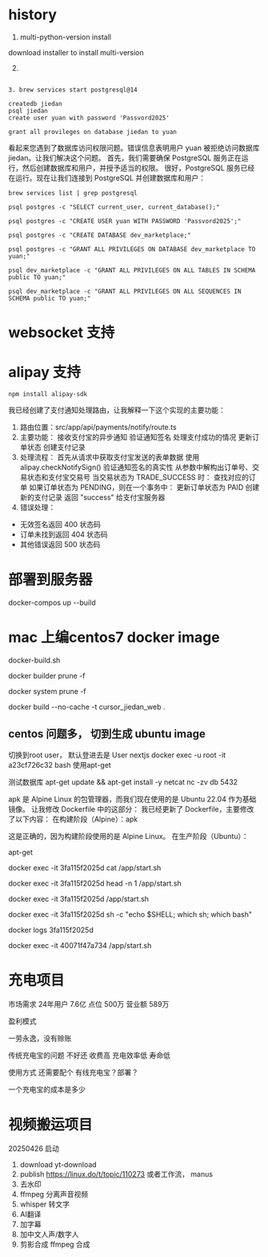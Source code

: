 # history
1. multi-python-version install

download installer to install multi-version

2. 
```brew install postgresql@14

3. brew services start postgresql@14

createdb jiedan
psql jiedan
create user yuan with password 'Passvord2025' 

grant all provileges on database jiedan to yuan
```

看起来您遇到了数据库访问权限问题。错误信息表明用户 yuan 被拒绝访问数据库 jiedan。让我们解决这个问题。
首先，我们需要确保 PostgreSQL 服务正在运行，然后创建数据库和用户，并授予适当的权限。
很好，PostgreSQL 服务已经在运行。现在让我们连接到 PostgreSQL 并创建数据库和用户：

```
brew services list | grep postgresql
```

```
psql postgres -c "SELECT current_user, current_database();"
```

```
psql postgres -c "CREATE USER yuan WITH PASSWORD 'Passvord2025';"

psql postgres -c "CREATE DATABASE dev_marketplace;"

psql postgres -c "GRANT ALL PRIVILEGES ON DATABASE dev_marketplace TO yuan;"

psql dev_marketplace -c "GRANT ALL PRIVILEGES ON ALL TABLES IN SCHEMA public TO yuan;"

psql dev_marketplace -c "GRANT ALL PRIVILEGES ON ALL SEQUENCES IN SCHEMA public TO yuan;"

```

# websocket 支持

# alipay 支持

```
npm install alipay-sdk
```

我已经创建了支付通知处理路由，让我解释一下这个实现的主要功能：
1. 路由位置：src/app/api/payments/notify/route.ts
2. 主要功能：
接收支付宝的异步通知
验证通知签名
处理支付成功的情况
更新订单状态
创建支付记录
3. 处理流程：
首先从请求中获取支付宝发送的表单数据
使用 alipay.checkNotifySign() 验证通知签名的真实性
从参数中解构出订单号、交易状态和支付宝交易号
当交易状态为 TRADE_SUCCESS 时：
查找对应的订单
如果订单状态为 PENDING，则在一个事务中：
更新订单状态为 PAID
创建新的支付记录
返回 "success" 给支付宝服务器
4. 错误处理：
- 无效签名返回 400 状态码
- 订单未找到返回 404 状态码
- 其他错误返回 500 状态码


# 部署到服务器

docker-compos up --build


# mac 上编centos7 docker image
docker-build.sh


  docker builder prune -f

  docker system prune -f

  docker build --no-cache -t cursor_jiedan_web .

 ## centos 问题多， 切到生成 ubuntu image

切换到root user， 默认登进去是 User nextjs
 docker exec -u root -it a23cf726c32 bash 
  使用apt-get

  测试数据库
apt-get update && apt-get install -y netcat
  nc -zv db 5432


  apk 是 Alpine Linux 的包管理器，而我们现在使用的是 Ubuntu 22.04 作为基础镜像。
让我修改 Dockerfile 中的这部分：
我已经更新了 Dockerfile，主要修改了以下内容：
在构建阶段（Alpine）：apk

这是正确的，因为构建阶段使用的是 Alpine Linux。
在生产阶段（Ubuntu）：

apt-get


docker exec -it 3fa115f2025d cat /app/start.sh

docker exec -it 3fa115f2025d head -n 1 /app/start.sh

docker exec -it 3fa115f2025d /app/start.sh

docker exec -it 3fa115f2025d sh -c "echo $SHELL; which sh; which bash"

docker logs 3fa115f2025d

docker exec -it 40071f47a734 /app/start.sh






# 充电项目

市场需求
24年用户 7.6亿 点位 500万 营业额 589万

盈利模式

一劳永逸，没有赊账

传统充电宝的问题
不好还
收费高
充电效率低
寿命低





使用方式
还需要配个 有线充电宝？部署？

一个充电宝的成本是多少



# 视频搬运项目
20250426 启动

1. download yt-download
2. publish https://linux.do/t/topic/110273 或者工作流， manus
3. 去水印
4. ffmpeg 分离声音视频
5. whisper 转文字
6. AI翻译
7. 加字幕
8. 加中文人声/数字人
9. 剪影合成 ffmpeg 合成